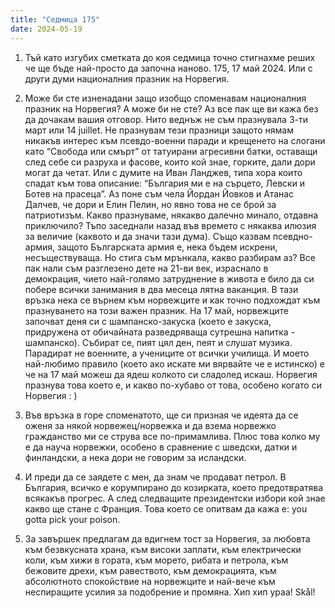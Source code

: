 ```yaml
---
title: "Седмица 175"
date: 2024-05-19
---
```

1. Тъй като изгубих сметката до коя седмица точно стигнахме реших че ще бъде най-просто да започна наново. 175, 17 май 2024. Или с други думи националния празник на Норвегия.

2. Може би сте изненадани защо изобщо споменавам националния празник на Норвегия? А може би не сте? Аз все пак ще ви кажа без да дочакам вашия отговор. 
Нито веднъж не съм празнувала 3-ти март или 14 juillet. Не празнувам тези празници защото нямам никакъв интерес към псевдо-военни паради и крещенето на слогани като “Свобода или смърт” от татуирани агресивни батки, оставащи след себе си разруха и фасове, които кой знае, горките, дали дори могат да четат. Или с думите на Иван Ланджев, типа хора които спадат към това описание: “България ми е на сърцето, Левски и Ботев на прасеца”. Аз поне съм чела Йордан Йовков и Атанас Далчев, че дори и Елин Пелин, но явно това не се брой за патриотизъм. Какво празнуваме, някакво далечно минало, отдавна приключило? Тъпо заседнали назад във времето с някаква илюзия за величие (каквото и да значи тази дума). 
Също казвам псевдно-армия, защото Българската армия е, нека бъдем искрени, несъществуваща.
Но стига съм мрънкала, какво разбирам аз? Все пак нали съм разглезено дете на 21-ви век, израснало в демокрация, чието най-голямо затруднение в живота е било да си побере всички занимания в два месеца лятна ваканция. В тази връзка нека се върнем към норвежците и как точно подхождат към празнуването на този важен празник.
На 17 май, норвежците започват деня си с шампанско-закуска (което е закуска, придружена от обичайната разведряваща сутрешна напитка - шампанско). Събират се, пият цял ден, пеят и слушат музика. Парадират не военните, а учениците от всички училища. И моето най-любимо правило (което ако искате ми вярвайте че е истинско) е че на 17 май можеш да ядеш колкото си сладолед искаш. 
Норвегия празнува това което е, и какво по-хубаво от това, особено когато си Норвегия : )

3. Във връзка в горе споменатото, ще си призная че идеята да се оженя за някой норвежец/норвежка и да взема норвежко гражданство ми се струва все по-примамлива. Плюс това колко му е да науча норвежки, особено в сравнение с шведски, датки и финландски, а нека дори не говорим за исландски. 

4. И преди да се заядете с мен, да знам че продават петрол. В България, всичко е корумпирано до козирката, което предотвратява всякакъв прогрес. А след следващите президентски избори кой знае какво ще стане с Франция. 
Това което се опитвам да кажа е: you gotta pick your poison. 

5. За завършек предлагам да вдигнем тост за Норвегия, за любовта към безвкусната храна, към високи заплати, към електрически коли, към хижи в гората, към морето, рибата и петрола, към бежовите дрехи, към равеството, към демокрацията, към абсолютното спокойствие на норвежците и най-вече към неспиращите усилия за подобрение и промяна. Хип хип ураа! Skål!

<script src="https://utteranc.es/client.js"
        repo="wiseblondie/brum-thoughts-chain"
        issue-term="pathname"
        theme="github-light"
        crossorigin="anonymous"
        async>
</script>
